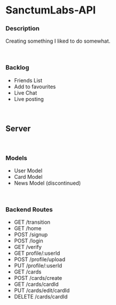 # SanctumLabs-API

### Description

Creating something I liked to do somewhat.

<br>

### Backlog

- Friends List
- Add to favourites
- Live Chat
- Live posting 

<br>

## Server

<br>

### Models

- User Model
- Card Model
- News Model (discontinued)

<br>

### Backend Routes

- GET /transition
- GET /home
- POST /signup
- POST /login
- GET /verify
- GET profile/:userId
- POST /profile/upload
- PUT /profile/:userId
- GET /cards
- POST /cards/create
- GET /cards/cardId
- PUT /cards/edit/cardId
- DELETE /cards/cardId
